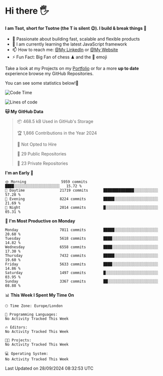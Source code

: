# Hi there :raised_hand_with_fingers_splayed:
#### I am Tsot, short for Tsotne (the T is silent :wink:). I build & break things :space_invader:
- :telescope: Passionate about building fast, scalable and flexible products
- :seedling: I am currently learning the latest JavaScript framework 
- :mailbox: How to reach me: [@My LinkedIn](https://www.linkedin.com/in/tsotne-gvadzabia/) or [@My Website](https://tsotne.co.uk/contact)
- :zap: Fun Fact: Big Fan of chess ♟ and the 👾 emoji

Take a look at my Projects on my [Portfolio](https://tsotne.co.uk/) or for a more **up to date** experience browse my GitHub Repositories.

You can see some statistics below!:space_invader:
<!--START_SECTION:waka-->
![Code Time](http://img.shields.io/badge/Code%20Time-761%20hrs%202%20mins-blue)

![Lines of code](https://img.shields.io/badge/From%20Hello%20World%20I%27ve%20Written-13.6%20million%20lines%20of%20code-blue)

**🐱 My GitHub Data** 

> 📦 468.5 kB Used in GitHub's Storage 
 > 
> 🏆 1,866 Contributions in the Year 2024
 > 
> 🚫 Not Opted to Hire
 > 
> 📜 29 Public Repositories 
 > 
> 🔑 23 Private Repositories 
 > 
**I'm an Early 🐤** 

```text
🌞 Morning                5959 commits        ████░░░░░░░░░░░░░░░░░░░░░   15.72 % 
🌆 Daytime                21719 commits       ██████████████░░░░░░░░░░░   57.28 % 
🌃 Evening                8224 commits        █████░░░░░░░░░░░░░░░░░░░░   21.69 % 
🌙 Night                  2014 commits        █░░░░░░░░░░░░░░░░░░░░░░░░   05.31 % 
```
📅 **I'm Most Productive on Monday** 

```text
Monday                   7811 commits        █████░░░░░░░░░░░░░░░░░░░░   20.60 % 
Tuesday                  5618 commits        ████░░░░░░░░░░░░░░░░░░░░░   14.82 % 
Wednesday                6558 commits        ████░░░░░░░░░░░░░░░░░░░░░   17.30 % 
Thursday                 7432 commits        █████░░░░░░░░░░░░░░░░░░░░   19.60 % 
Friday                   5633 commits        ████░░░░░░░░░░░░░░░░░░░░░   14.86 % 
Saturday                 1497 commits        █░░░░░░░░░░░░░░░░░░░░░░░░   03.95 % 
Sunday                   3367 commits        ██░░░░░░░░░░░░░░░░░░░░░░░   08.88 % 
```


📊 **This Week I Spent My Time On** 

```text
🕑︎ Time Zone: Europe/London

💬 Programming Languages: 
No Activity Tracked This Week

🔥 Editors: 
No Activity Tracked This Week

🐱‍💻 Projects: 
No Activity Tracked This Week

💻 Operating System: 
No Activity Tracked This Week
```


 Last Updated on 28/09/2024 08:32:53 UTC
<!--END_SECTION:waka-->
